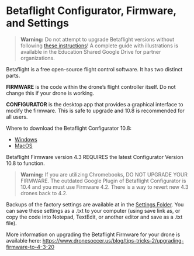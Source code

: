 # Betaflight Configurator, Firmware, and Settings

> **Warning:**  Do not attempt to upgrade Betaflight versions without following [these instructions](https://www.dronesoccer.us/blog/tips-tricks-2/upgrading-firmware-to-4-3-20)! A complete guide with illustrations is available in the Education Shared Google Drive for partner organizations.

Betaflight is a free open-source flight control software. It has two distinct parts.

**FIRMWARE** is the code within the drone’s flight controller itself. Do not change this if your drone is working. 

**CONFIGURATOR** is the desktop app that provides a graphical interface to modify the firmware. This is safe to upgrade and 10.8 is recommended for all users. 

Where to download the Betaflight Configurator 10.8:

 - [Windows](https://github.com/betaflight/betaflight-configurator/releases/download/10.8.0/betaflight-configurator_10.8.0_win64-installer.exe) 
 - [MacOS](https://github.com/betaflight/betaflight-configurator/releases/download/10.8.0/betaflight-configurator_10.8.0_macOS.dmg)

Betaflight Firmware version 4.3 REQUIRES the latest Configurator Version 10.8 to function.
> **Warning:** If you are utilizing Chromebooks, DO NOT UPGRADE YOUR FIRMWARE. 
> The outdated Google Plugin of Betaflight Configurator is 10.4 and you must use Firmware 4.2.
> There is a way to revert new 4.3 drones back to 4.2.

Backups of the factory settings are available at in the [Settings Folder](https://github.com/Drone-Sports/Betaflight/tree/main/Settings). You can save these settings as a .txt to your computer (using save link as, or copy the code into Notepad, TextEdit, or another editor and save as a .txt file).

More information on upgrading the Betaflight Firmware for your drone is available here: https://www.dronesoccer.us/blog/tips-tricks-2/upgrading-firmware-to-4-3-20
